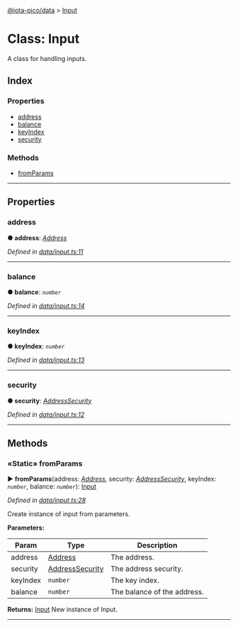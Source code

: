 [@iota-pico/data](../README.md) > [Input](../classes/input.md)



# Class: Input


A class for handling inputs.

## Index

### Properties

* [address](input.md#address)
* [balance](input.md#balance)
* [keyIndex](input.md#keyindex)
* [security](input.md#security)


### Methods

* [fromParams](input.md#fromparams)



---
## Properties
<a id="address"></a>

###  address

**●  address**:  *[Address](address.md)* 

*Defined in [data/input.ts:11](https://github.com/iotaeco/iota-pico-data/blob/20bfe09/src/data/input.ts#L11)*





___

<a id="balance"></a>

###  balance

**●  balance**:  *`number`* 

*Defined in [data/input.ts:14](https://github.com/iotaeco/iota-pico-data/blob/20bfe09/src/data/input.ts#L14)*





___

<a id="keyindex"></a>

###  keyIndex

**●  keyIndex**:  *`number`* 

*Defined in [data/input.ts:13](https://github.com/iotaeco/iota-pico-data/blob/20bfe09/src/data/input.ts#L13)*





___

<a id="security"></a>

###  security

**●  security**:  *[AddressSecurity](../enums/addresssecurity.md)* 

*Defined in [data/input.ts:12](https://github.com/iotaeco/iota-pico-data/blob/20bfe09/src/data/input.ts#L12)*





___


## Methods
<a id="fromparams"></a>

### «Static» fromParams

► **fromParams**(address: *[Address](address.md)*, security: *[AddressSecurity](../enums/addresssecurity.md)*, keyIndex: *`number`*, balance: *`number`*): [Input](input.md)



*Defined in [data/input.ts:28](https://github.com/iotaeco/iota-pico-data/blob/20bfe09/src/data/input.ts#L28)*



Create instance of input from parameters.


**Parameters:**

| Param | Type | Description |
| ------ | ------ | ------ |
| address | [Address](address.md)   |  The address. |
| security | [AddressSecurity](../enums/addresssecurity.md)   |  The address security. |
| keyIndex | `number`   |  The key index. |
| balance | `number`   |  The balance of the address. |





**Returns:** [Input](input.md)
New instance of Input.






___


